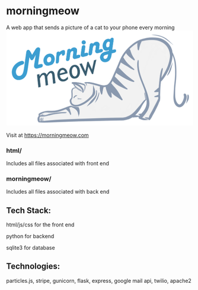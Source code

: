 # morningmeow
A web app that sends a picture of a cat to your phone every morning
<img src="https://github.com/kazar4/morningmeow/blob/master/html/LogoNew2.png" width="600">

Visit at https://morningmeow.com

### html/
Includes all files associated with front end
### morningmeow/
Includes all files associated with back end


## Tech Stack:
html/js/css for the front end

python for backend

sqlite3 for database


## Technologies:
particles.js, stripe, gunicorn, flask, express, google mail api, twilio, apache2
